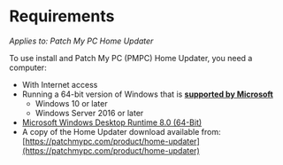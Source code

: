 # Requirements

_Applies to: Patch My PC Home Updater_

To use install and Patch My PC (PMPC) Home Updater, you need a computer:

* With Internet access
* Running a 64-bit version of Windows that is [**supported by Microsoft**](https://learn.microsoft.com/en-us/windows/release-health/supported-versions-windows-client)
  * Windows 10 or later
  * Windows Server 2016 or later
* [Microsoft Windows Desktop Runtime 8.0 (64-Bit)](https://dotnet.microsoft.com/en-us/download/dotnet/8.0)
* A copy of the Home Updater download available from:\
  [https://patchmypc.com/product/home-updater](https://patchmypc.com/product/home-updater)



